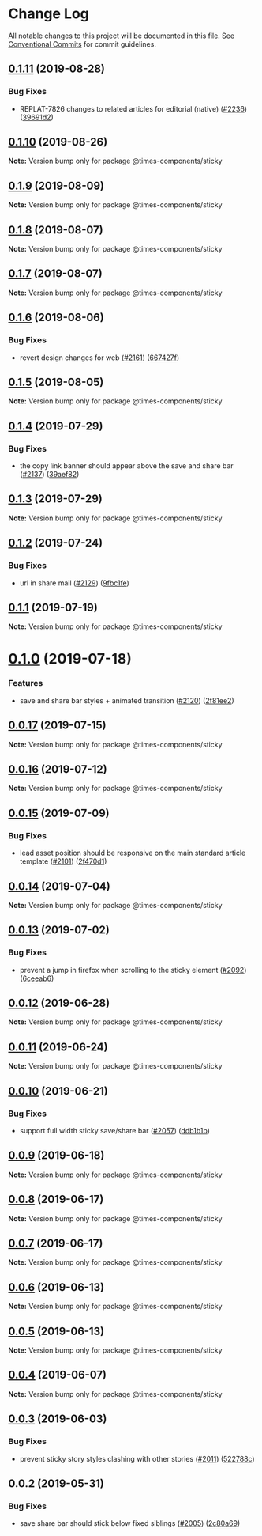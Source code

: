 # Change Log

All notable changes to this project will be documented in this file.
See [Conventional Commits](https://conventionalcommits.org) for commit guidelines.

## [0.1.11](https://github.com/newsuk/times-components/compare/@times-components/sticky@0.1.10...@times-components/sticky@0.1.11) (2019-08-28)


### Bug Fixes

* REPLAT-7826 changes to related articles for editorial (native) ([#2236](https://github.com/newsuk/times-components/issues/2236)) ([39691d2](https://github.com/newsuk/times-components/commit/39691d2))





## [0.1.10](https://github.com/newsuk/times-components/compare/@times-components/sticky@0.1.9...@times-components/sticky@0.1.10) (2019-08-26)

**Note:** Version bump only for package @times-components/sticky





## [0.1.9](https://github.com/newsuk/times-components/compare/@times-components/sticky@0.1.8...@times-components/sticky@0.1.9) (2019-08-09)

**Note:** Version bump only for package @times-components/sticky





## [0.1.8](https://github.com/newsuk/times-components/compare/@times-components/sticky@0.1.7...@times-components/sticky@0.1.8) (2019-08-07)

**Note:** Version bump only for package @times-components/sticky





## [0.1.7](https://github.com/newsuk/times-components/compare/@times-components/sticky@0.1.6...@times-components/sticky@0.1.7) (2019-08-07)

**Note:** Version bump only for package @times-components/sticky





## [0.1.6](https://github.com/newsuk/times-components/compare/@times-components/sticky@0.1.5...@times-components/sticky@0.1.6) (2019-08-06)


### Bug Fixes

* revert design changes for web ([#2161](https://github.com/newsuk/times-components/issues/2161)) ([667427f](https://github.com/newsuk/times-components/commit/667427f))





## [0.1.5](https://github.com/newsuk/times-components/compare/@times-components/sticky@0.1.4...@times-components/sticky@0.1.5) (2019-08-05)

**Note:** Version bump only for package @times-components/sticky





## [0.1.4](https://github.com/newsuk/times-components/compare/@times-components/sticky@0.1.3...@times-components/sticky@0.1.4) (2019-07-29)


### Bug Fixes

* the copy link banner should appear above the save and share bar  ([#2137](https://github.com/newsuk/times-components/issues/2137)) ([39aef82](https://github.com/newsuk/times-components/commit/39aef82))





## [0.1.3](https://github.com/newsuk/times-components/compare/@times-components/sticky@0.1.2...@times-components/sticky@0.1.3) (2019-07-29)

**Note:** Version bump only for package @times-components/sticky





## [0.1.2](https://github.com/newsuk/times-components/compare/@times-components/sticky@0.1.1...@times-components/sticky@0.1.2) (2019-07-24)


### Bug Fixes

* url in share mail ([#2129](https://github.com/newsuk/times-components/issues/2129)) ([9fbc1fe](https://github.com/newsuk/times-components/commit/9fbc1fe))





## [0.1.1](https://github.com/newsuk/times-components/compare/@times-components/sticky@0.1.0...@times-components/sticky@0.1.1) (2019-07-19)

**Note:** Version bump only for package @times-components/sticky





# [0.1.0](https://github.com/newsuk/times-components/compare/@times-components/sticky@0.0.17...@times-components/sticky@0.1.0) (2019-07-18)


### Features

* save and share bar styles + animated transition  ([#2120](https://github.com/newsuk/times-components/issues/2120)) ([2f81ee2](https://github.com/newsuk/times-components/commit/2f81ee2))





## [0.0.17](https://github.com/newsuk/times-components/compare/@times-components/sticky@0.0.16...@times-components/sticky@0.0.17) (2019-07-15)

**Note:** Version bump only for package @times-components/sticky





## [0.0.16](https://github.com/newsuk/times-components/compare/@times-components/sticky@0.0.15...@times-components/sticky@0.0.16) (2019-07-12)

**Note:** Version bump only for package @times-components/sticky





## [0.0.15](https://github.com/newsuk/times-components/compare/@times-components/sticky@0.0.14...@times-components/sticky@0.0.15) (2019-07-09)


### Bug Fixes

* lead asset position should be responsive on the main standard article template ([#2101](https://github.com/newsuk/times-components/issues/2101)) ([2f470d1](https://github.com/newsuk/times-components/commit/2f470d1))





## [0.0.14](https://github.com/newsuk/times-components/compare/@times-components/sticky@0.0.13...@times-components/sticky@0.0.14) (2019-07-04)

**Note:** Version bump only for package @times-components/sticky





## [0.0.13](https://github.com/newsuk/times-components/compare/@times-components/sticky@0.0.12...@times-components/sticky@0.0.13) (2019-07-02)


### Bug Fixes

* prevent a jump in firefox when scrolling to the sticky element ([#2092](https://github.com/newsuk/times-components/issues/2092)) ([6ceeab6](https://github.com/newsuk/times-components/commit/6ceeab6))





## [0.0.12](https://github.com/newsuk/times-components/compare/@times-components/sticky@0.0.11...@times-components/sticky@0.0.12) (2019-06-28)

**Note:** Version bump only for package @times-components/sticky





## [0.0.11](https://github.com/newsuk/times-components/compare/@times-components/sticky@0.0.10...@times-components/sticky@0.0.11) (2019-06-24)

**Note:** Version bump only for package @times-components/sticky





## [0.0.10](https://github.com/newsuk/times-components/compare/@times-components/sticky@0.0.9...@times-components/sticky@0.0.10) (2019-06-21)


### Bug Fixes

* support full width sticky save/share bar  ([#2057](https://github.com/newsuk/times-components/issues/2057)) ([ddb1b1b](https://github.com/newsuk/times-components/commit/ddb1b1b))





## [0.0.9](https://github.com/newsuk/times-components/compare/@times-components/sticky@0.0.8...@times-components/sticky@0.0.9) (2019-06-18)

**Note:** Version bump only for package @times-components/sticky





## [0.0.8](https://github.com/newsuk/times-components/compare/@times-components/sticky@0.0.7...@times-components/sticky@0.0.8) (2019-06-17)

**Note:** Version bump only for package @times-components/sticky





## [0.0.7](https://github.com/newsuk/times-components/compare/@times-components/sticky@0.0.6...@times-components/sticky@0.0.7) (2019-06-17)

**Note:** Version bump only for package @times-components/sticky





## [0.0.6](https://github.com/newsuk/times-components/compare/@times-components/sticky@0.0.5...@times-components/sticky@0.0.6) (2019-06-13)

**Note:** Version bump only for package @times-components/sticky





## [0.0.5](https://github.com/newsuk/times-components/compare/@times-components/sticky@0.0.4...@times-components/sticky@0.0.5) (2019-06-13)

**Note:** Version bump only for package @times-components/sticky





## [0.0.4](https://github.com/newsuk/times-components/compare/@times-components/sticky@0.0.3...@times-components/sticky@0.0.4) (2019-06-07)

**Note:** Version bump only for package @times-components/sticky





## [0.0.3](https://github.com/newsuk/times-components/compare/@times-components/sticky@0.0.2...@times-components/sticky@0.0.3) (2019-06-03)


### Bug Fixes

* prevent sticky story styles clashing with other stories ([#2011](https://github.com/newsuk/times-components/issues/2011)) ([522788c](https://github.com/newsuk/times-components/commit/522788c))





## 0.0.2 (2019-05-31)


### Bug Fixes

* save share bar should stick below fixed siblings ([#2005](https://github.com/newsuk/times-components/issues/2005)) ([2c80a69](https://github.com/newsuk/times-components/commit/2c80a69))

